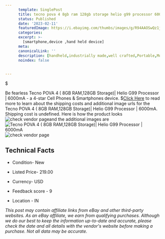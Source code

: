 ```yaml
---
      template: SinglePost
      title: tecno pova 4 8gb ram 128gb storage helio g99 processor 6000ma
      status: Published
      date: '2023-02-11'
      featuredImage: https://i.ebayimg.com/thumbs/images/g/R94AAOSwQz1j05fj/s-l225.jpg
      categories: 
      excerpt: >-
        [smartphone,device ,hand held device]
      meta:
      canonicalLink: ''
      description: [handheld,industrially made,well crafted,Portable,Mobile,Compact,Convenient,Lightweight,Maneuverable,Man-portable,Miniature,Carriable,Hand-held,Light,Holdable,Transportable,Mobile device,Pocket-sized,On-the-go,Wireless,Cordless,Compact size,Convenient size, smartphone,device ,hand held device]
      noindex: false
      
        
---
```

$

Be fearless Tecno POVA 4  ( 8GB RAM,128GB Storage)| Helio G99 Processor | 6000mA - a 4-star Cell Phones & Smartphones device.
$[Click Here](https://www.ebay.com/itm/144918645398?hash=item21bdd30a96%3Ag%3AR94AAOSwQz1j05fj&mkevt=1&mkcid=1&mkrid=711-53200-19255-0&campid=%253CePNCampaignId%253E&customid=%253CreferenceId%253E&toolid=10049) to read more to learn about the shipping costs and additional image urls for the Tecno POVA 4  ( 8GB RAM,128GB Storage)| Helio G99 Processor | 6000mA. Shipping cost is undefined. Here is how the product looks ![check vendor page](https://i.ebayimg.com/thumbs/images/g/R94AAOSwQz1j05fj/s-l225.jpg)and the additional images are![Tecno POVA 4  ( 8GB RAM,128GB Storage)| Helio G99 Processor | 6000mA](https://i.ebayimg.com/images/g/R94AAOSwQz1j05fj/s-l1600.jpg)![check vendor page](https://origin-galleryplus.ebayimg.com/ws/web/144918645398_2_0_1/225x225.jpg,https://origin-galleryplus.ebayimg.com/ws/web/144918645398_3_0_1/225x225.jpg,https://origin-galleryplus.ebayimg.com/ws/web/144918645398_4_0_1/225x225.jpg,https://origin-galleryplus.ebayimg.com/ws/web/144918645398_5_0_1/225x225.jpg)



 ## Technical Facts 



     
      

 - Condition- New 


      

 - Listed Price- 219.00 


      

 - Currency- USD 


      

 - Feedback score - 9 


      

 - Location - IN 


      
      

 *_This post may contain affiliate links from eBay and other third-party websites. As an eBay affiliate, we earn from qualifying purchases. Although we do our best to keep the information up-to-date and accurate, please check the date and all details with the vendor's website before making a purchase. Not all data may be accurate._*






